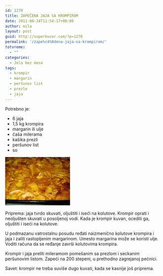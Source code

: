 ```yaml
---
id: 1270
title: ZAPEČENA JAJA SA KROMPIROM
date: 2011-06-24T11:54:17+00:00
author: mila
layout: post
guid: http://superkuvar.com/?p=1270
permalink: '/zape%c4%8dena-jaja-sa-krompirom/'
totvreme:
  - ""
categories:
  - Jela bez mesa
tags:
  - krompir
  - margarin
  - peršunov list
  - prezle
  - jaja
---
```

Potrebno je:

  * 6 jaja
  * 1,5 kg krompira
  * margarin ili ulje
  * čaša milerama
  * kašika prezli
  * peršunov list
  * so

<img class="alignnone size-full wp-image-1271" title="zapecenajajaikrompir" src="/wp-content/uploads/2011/06/zapecenajajaikrompir1-e1308916439704.jpg" alt="" width="210" height="156" /> 

Priprema: jaja tvrdo skuvati, oljuštiti i iseći na kolutove. Krompir oprati i neoljušten skuvati u posoljenoj vodi. Kada je krompir kuvan, ocediti ga, oljuštiti i iseći na kolutove.

U podmazanu vatrostalnu posudu ređati naizmenično kolutove krompira i jaja i zaliti rastopljenim margarinom. Umesto margarina može se koristi ulje. Voditi računa da se ređanje završi kolutovima krompira.

Krompir i jaja preliti mileramom pomešanim sa prezlom i seckanim peršunovim listom. Zapeći na 200 stepeni, u prethodno zagrejanoj pećnici.

Savet: krompir ne treba suviše dugo kuvati, kada se kasnije još priprema.